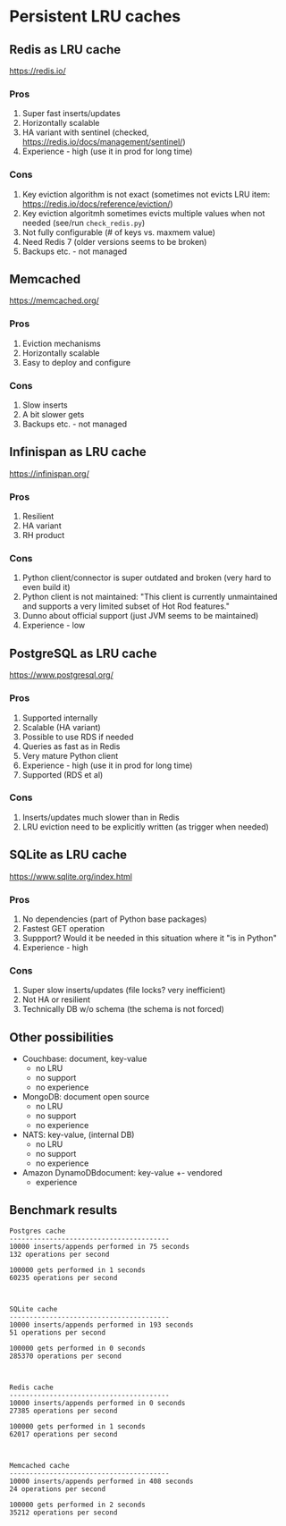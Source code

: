 # Persistent LRU caches



## Redis as LRU cache

https://redis.io/

### Pros

1. Super fast inserts/updates
1. Horizontally scalable
1. HA variant with sentinel (checked, https://redis.io/docs/management/sentinel/)
1. Experience - high (use it in prod for long time)

### Cons

1. Key eviction algorithm is not exact (sometimes not evicts LRU item: https://redis.io/docs/reference/eviction/)
1. Key eviction algoritmh sometimes evicts multiple values when not needed (see/run `check_redis.py`)
1. Not fully configurable (# of keys vs. maxmem value)
1. Need Redis 7 (older versions seems to be broken)
1. Backups etc. - not managed



## Memcached

https://memcached.org/

### Pros

1. Eviction mechanisms
1. Horizontally scalable
1. Easy to deploy and configure

### Cons

1. Slow inserts
1. A bit slower gets
1. Backups etc. - not managed



## Infinispan as LRU cache

https://infinispan.org/

### Pros

1. Resilient
1. HA variant
1. RH product

### Cons

1. Python client/connector is super outdated and broken (very hard to even build it)
1. Python client is not maintained: "This client is currently unmaintained and supports a very limited subset of Hot Rod features."
1. Dunno about official support (just JVM seems to be maintained)
1. Experience - low



## PostgreSQL as LRU cache

https://www.postgresql.org/

### Pros

1. Supported internally
1. Scalable (HA variant)
1. Possible to use RDS if needed
1. Queries as fast as in Redis
1. Very mature Python client
1. Experience - high (use it in prod for long time)
1. Supported (RDS et al)

### Cons

1. Inserts/updates much slower than in Redis
1. LRU eviction need to be explicitly written (as trigger when needed)



## SQLite as LRU cache

https://www.sqlite.org/index.html

### Pros

1. No dependencies (part of Python base packages)
1. Fastest GET operation
1. Suppport? Would it be needed in this situation where it "is in Python"
1. Experience - high

### Cons

1. Super slow inserts/updates (file locks? very inefficient)
1. Not HA or resilient
1. Technically DB w/o schema (the schema is not forced)



## Other possibilities

* Couchbase: document, key-value
    - no LRU
    - no support
    - no experience
* MongoDB: document open source
    - no LRU
    - no support
    - no experience
* NATS: key-value, (internal DB)
    - no LRU
    - no support
    - no experience
* Amazon DynamoDBdocument: key-value
    +- vendored
    + experience



## Benchmark results

```
Postgres cache
----------------------------------------
10000 inserts/appends performed in 75 seconds
132 operations per second

100000 gets performed in 1 seconds
60235 operations per second



SQLite cache
----------------------------------------
10000 inserts/appends performed in 193 seconds
51 operations per second

100000 gets performed in 0 seconds
285370 operations per second



Redis cache
----------------------------------------
10000 inserts/appends performed in 0 seconds
27385 operations per second

100000 gets performed in 1 seconds
62017 operations per second



Memcached cache
----------------------------------------
10000 inserts/appends performed in 408 seconds
24 operations per second

100000 gets performed in 2 seconds
35212 operations per second
```


